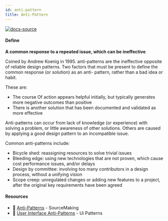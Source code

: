 ```yaml
---
id: anti-pattern
title: Anti-Pattern
---
```


[![docs-source](https://img.shields.io/badge/SRC-UX%20Companion-blue)](https://play.google.com/store/apps/details?id=com.cyberduck.uxcompanion)

#### Define

**A common response to a repeated issue, which can be ineffective**

Coined by Andrew Koenig in 1995. anti-patterns are the ineffective opposite of reliable design patterns. Two factors that must be present to define the common response (or solution) as an anti- pattern, rather than a bad idea or habit.

These are:

* The course Of action appears helpful initially, but typically generates more negative outcomes than positive
* There is another solution that has been documented and validated as more effective

Anti-patterns can occur from lack of knowledge (or experience) with solving a problem, or little awareness of other solutions. Others are caused by applying a good design pattern to an incompatible issue.

Common anti-patterns include:

* Bicycle shed: reassigning resources to solve trivial issues
* Bleeding edge: using new technologies that are not proven, which cause cost performance issues, and/or delays
* Design by committee: involving too many contributors in a design process, without a unifying vision
* Scope creep: unregulated changes or adding new features to a project, after the original key requirements have been agreed

#### Resources

* 📃 [Anti-Patterns](https://sourcemaking.com/antipatterns) - SourceMaking
* 📃 [User Interface Anti-Patterns](http://ui-patterns.com/blog/User-Interface-AntiPatterns) - Ui Patterns
